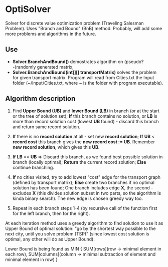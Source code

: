 # OptiSolver
Solver for discrete value optimization problem (Traveling Salesman Problem). Uses "Branch and Bound" (BnB) method.
Probably, will add some more problems and algorithms in the future. 

## Use 

- **Solver.BranchAndBound()** demostrates algorithm on (pseudo?-)randomly generated matrix, 
- **Solver.BranchAndBound(int[][] transportMatrix)** solves the problem for given transport matrix. Program will read from Cities.txt the Input folder (~/Input/Cities.txt, where ~ is the folder with program executable).

## Algorithm description
  
  1. Find **Upper Bound (UB)** and **lower Bound (LB)** in branch (or at the start or the tree of solution set); 
  **If** this branch contains no solution, or **LB** is more than record solution cost (lowest **UB** found) - discard this branch and return same record solution.
  
  2. **If** there is no **record solution** at all - set new **record solution**; 
  **If** **UB** < **record cost** this branch gives the **new record cost := UB**. Remember **new record solution**, which gives this **UB**.
  
  3. **If** **LB** == **UB** => Discard this branch, as we found best possible solution in branch (locally optimal); **Return** the current record solution;
 **Else** continue branching.
  
  4. **If** no cities visited, try to add lowest "cost" edge for the transport graph (defined by transport matrix); 
  **Else** create two branches if no optimal solution has been found; One branch includes edge **X**, the second - excludes **X** (this divides solution subset in two parts, so the algorithm is kinda binary search). The new edge is chosen greedy way too.
  
  5. Repeat in each branch steps 1-4 (by recursive call of the function first for the left branch, then for the right).
  
  At each iteration method uses a greedy algorithm to find solution to use it as Upper Bound of optimal solution: "go by the
  shortest way possible to the next city, until you solve problem (TSP)" (since lowest cost solution is optimal, any other will do as Upper Bound).
  
  
  Lower Bound is being found as 
  MIN {
                                     SUM[rows](row -> minimal element in each row), 
                                     SUM[columns](column -> minimal subtraction of element and minimal element in row)
      }
  
  

